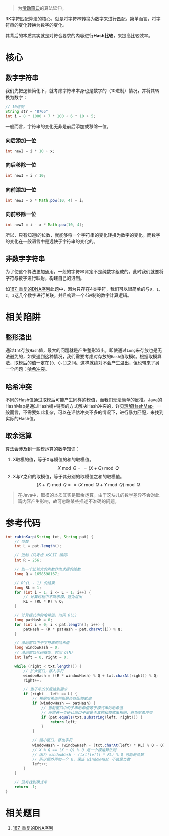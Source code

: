 > 为[滑动窗口](滑动窗口.md)的算法延伸。

RK字符匹配算法的核心，就是将字符串转换为数字来进行匹配。简单而言，将字符串的变化转换为数字的变化。

其背后的本质其实就是对符合要求的内容进行**Hash比较**，来提高比较效率。

# 核心

## 数字字符串

我们先把逻辑简化下，就考虑字符串本身也是数字的（10进制）情况，并将其转换为数字：
```java
// 10进制
String str = "8765"
int i = 8 * 1000 + 7 * 100 + 6 * 10 + 5;
```
一般而言，字符串的变化无非是前后添加或移除一位。

### 向后添加一位

```java
int newI = i * 10 + x;
```

### 向后移除一位

```java
int newI = i / 10;
```

### 向前添加一位

```java
int newI = x * Math.pow(10, 4) + i;
```

### 向前移除一位

```java
int newI = i - x * Math.pow(10, 4);
```

所以，只有知道i的位数，就能够将一个字符串的变化转换为数字的变化。而数字的变化在一般语言中是远快于字符串的变化的。

## 非数字字符串

为了使这个算法更加通用，一般的字符串肯定不是纯数字组成的。此时我们就要将字符与数字进行映射，构建自己的进制。

如[187. 重复的DNA序列](187.%20重复的DNA序列.md)此题中，因为只存在4类字符，我们可以很简单的与`0, 1, 2, 3`这几个数字进行关联，并且构建一个4进制的数字计算逻辑。

# 相关陷阱

## 整形溢出

通过`Int`存放`Hash`值，最大的问题就是产生整形溢出，即使通过`Long`来存放也是无法避免的，如果遇到这种情况，我们需要考虑对存放的`Hash`值取模`Q`。根据取模算法，取模后的值一定在`[0, Q-1]`之间。这样就绝对不会产生溢出，但也带来了另一个问题：[哈希冲突](RABIN%20KARP%20字符匹配算法.md#哈希冲突)。

## 哈希冲突

不同的Hash值通过取模后可能产生同样的模值，而我们无法简单的反推。Java的HashMap是通过Hash桶+链表的方式解决Hash冲突的，详见[理解HashMap](理解HashMap.md)。一般而言，不需要如此复杂，可以在评估冲突不多的情况下，进行暴力匹配，来找到实际的Hash值。

## 取余运算

算法会涉及到一些模运算的数学知识：
1. X取模的值，等于X与模值的和的取模值。
$$
X\bmod Q == (X + Q) \bmod Q 
$$
2. X与Y之和的取模值，等于其分别的取模值之和的取模值。
$$
(X + Y) \bmod Q == (X \bmod Q + Y \bmod Q) \bmod Q
$$

> 在Java中，取模的本质其实是取余运算，由于这块儿的数学差异不会对此篇内容产生影响，故可忽略某些描述不准确的问题。


# 参考代码

```java
int rabinKarp(String txt, String pat) {
    // 位数
    int L = pat.length();

    // 进制（只考虑 ASCII 编码）
    int R = 256;

    // 取一个比较大的素数作为求模的除数
    long Q = 1658598167;

    // R^(L - 1) 的结果
    long RL = 1;
    for (int i = 1; i <= L - 1; i++) {
        // 计算过程中不断求模，避免溢出
        RL = (RL * R) % Q;
    }

    // 计算模式串的哈希值，时间 O(L)
    long patHash = 0;
    for (int i = 0; i < pat.length(); i++) {
        patHash = (R * patHash + pat.charAt(i)) % Q;
    }

    // 滑动窗口中子字符串的哈希值
    long windowHash = 0;
    // 滑动窗口代码框架，时间 O(N)
    int left = 0, right = 0;

    while (right < txt.length()) {
        // 扩大窗口，移入字符
        windowHash = ((R * windowHash) % Q + txt.charAt(right)) % Q;
        right++;

        // 当子串的长度达到要求
        if (right - left == L) {
            // 根据哈希值判断是否匹配模式串
            if (windowHash == patHash) {
                // 当前窗口中的子串哈希值等于模式串的哈希值
                // 还需进一步确认窗口子串是否真的和模式串相同，避免哈希冲突
                if (pat.equals(txt.substring(left, right))) {
                    return left;
                }
            }

            // 缩小窗口，移出字符
            windowHash = (windowHash - (txt.charAt(left) * RL) % Q + Q) % Q;
            // X % Q == (X + Q) % Q 是一个模运算法则
            // 因为 windowHash - (txt[left] * RL) % Q 可能是负数
            // 所以额外再加一个 Q，保证 windowHash 不会是负数
            left++;
        }
    }

    // 没有找到模式串
    return -1;
}
```

# 相关题目

1. [187. 重复的DNA序列](187.%20重复的DNA序列.md)